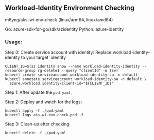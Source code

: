 ## Workload-Identity Environment Checking

m8yng/aks-wi-env-check (linux/arm64, linux/amd64)

Go: azure-sdk-for-go/sdk/azidentity
Python: azure-identity

### Usage:

Step 0: Create service account with identity:
Replace workload-identity-identity to your target` identity
```shell
CLIENT_ID=$(az identity show --name workload-identity-identity --resource-group rg-delete1 --query "clientId" -o tsv)
kubectl create serviceaccount workload-identity-sa -n default
kubectl annotate serviceaccount workload-identity-sa -n default \
  azure.workload.identity/client-id="${CLIENT_ID}"
```

Step 1: After update the `pod.yaml`,

Step 2: Deploy and watch for the logs:
```shell
kubectl apply -f ./pod.yaml
kubectl logs aks-wi-env-check-pod -f
```

Step 3: Clean-up after checking
```shell
kubectl delete -f ./pod.yaml
```
